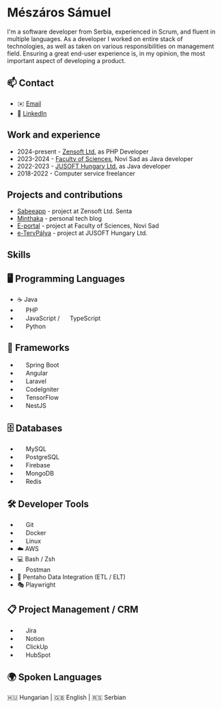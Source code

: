 # Mészáros Sámuel

I'm a software developer from Serbia, experienced in Scrum, and fluent in multiple languages. As a developer I worked on entire stack of technologies, as well as taken on various responsibilities on management field. Ensuring a great end-user experience is, in my opinion, the most important aspect of developing a product.

## 📫 Contact

- ✉️ [Email](mailto:meszaros.samuel.official@gmail.com)
- 👔 [LinkedIn](https://www.linkedin.com/in/s%C3%A1muel-m%C3%A9sz%C3%A1ros-54150821a/)

## Work and experience

- 2024-present - [Zensoft Ltd.](https://www.linkedin.com/company/zensoft-ltd) as PHP Developer
- 2023-2024 - [Faculty of Sciences](https://www.linkedin.com/school/university-of-novi-sad-faculty-of-sciences), Novi Sad as Java developer
- 2022-2023 - [JUSOFT Hungary Ltd.](https://www.linkedin.com/company/jusoft-hungary-ltd.) as Java developer
- 2018-2022 - Computer service freelancer

## Projects and contributions

- [Sabeeapp](https://www.sabeeapp.com/) - project at Zensoft Ltd. Senta
- [Minthaka](https://minthaka.com) - personal tech blog
- [E-portal](https://eportal.pmf.uns.ac.rs/) - project at Faculty of Sciences, Novi Sad
- [e-TervPálya](https://www.oeny.hu/oeny/tpalya/) - project at JUSOFT Hungary Ltd.

## Skills

## 🖥️ Programming Languages

- ☕ Java
- <img src="https://cdn.simpleicons.org/php/777BB4" width="16"/> PHP
- <img src="https://cdn.simpleicons.org/javascript/F7DF1E" width="16"/> JavaScript / <img src="https://cdn.simpleicons.org/typescript/3178C6" width="16"/> TypeScript
- <img src="https://cdn.simpleicons.org/python/3776AB" width="16"/> Python

## 🧩 Frameworks

- <img src="https://cdn.simpleicons.org/springboot/6DB33F" width="16"/> Spring Boot
- <img src="https://cdn.simpleicons.org/angular/DD0031" width="16"/> Angular
- <img src="https://cdn.simpleicons.org/laravel/FF2D20" width="16"/> Laravel
- <img src="https://cdn.simpleicons.org/codeigniter/EF4223" width="16"/> CodeIgniter
- <img src="https://cdn.simpleicons.org/tensorflow/FF6F00" width="16"/> TensorFlow
- <img src="https://cdn.simpleicons.org/nestjs/E0234E" width="16"/> NestJS

## 🗄️ Databases

- <img src="https://cdn.simpleicons.org/mysql/4479A1" width="16"/> MySQL
- <img src="https://cdn.simpleicons.org/postgresql/4169E1" width="16"/> PostgreSQL
- <img src="https://cdn.simpleicons.org/firebase/FFCA28" width="16"/> Firebase
- <img src="https://cdn.simpleicons.org/mongodb/47A248" width="16"/> MongoDB
- <img src="https://cdn.simpleicons.org/redis/DC382D" width="16"/> Redis

## 🛠️ Developer Tools

- <img src="https://cdn.simpleicons.org/git/F05032" width="16"/> Git
- <img src="https://cdn.simpleicons.org/docker/2496ED" width="16"/> Docker
- <img src="https://cdn.simpleicons.org/linux/FCC624" width="16"/> Linux
- ☁️ AWS
- 💻 Bash / Zsh
- <img src="https://cdn.simpleicons.org/postman/FF6C37" width="16"/> Postman
- 🔄 Pentaho Data Integration (ETL / ELT)
- 🎭 Playwright

## 📋 Project Management / CRM

- <img src="https://cdn.simpleicons.org/jira/0052CC" width="16"/> Jira
- <img src="https://cdn.simpleicons.org/notion/000000" width="16"/> Notion
- <img src="https://cdn.simpleicons.org/clickup/7B68EE" width="16"/> ClickUp
- <img src="https://cdn.simpleicons.org/hubspot/FF7A59" width="16"/> HubSpot

## 🌍 Spoken Languages

🇭🇺 Hungarian | 🇬🇧 English | 🇷🇸 Serbian
